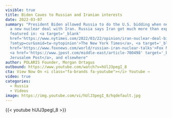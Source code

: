 ```yaml
---
visible: true
title: Biden Caves to Russian and Iranian interests
date: 2022-03-07
summary: "President Biden allowed Russia to do the U.S. bidding when negotiating
  a new nuclear deal with Iran. Russia says Iran got much more than expected. As
  featured in: <a target='_blank'
  href='https://www.nytimes.com/2022/03/22/opinion/iran-nuclear-deal-biden.html\
  ?smtyp=cur&smid=tw-nytopinion'>The New York Times</a>, <a target='_blank'
  href='https://www.foxnews.com/world/russian-iran-nuclear-talks'>Fox News</a>,
  <a href='https://www.jpost.com/middle-east/article-700498' target='_blank'>The
  Jerusalem Post</a>, and elsewhere"
author: POLARIS Founder, Morgan Ortagus
outbound: https://www.youtube.com/watch?v=hUlJ3pegI_8
cta: View Now On <i class="fa-brands fa-youtube"></i> Youtube →
video: true
categories:
  - Russia
  - Videos
image: https://img.youtube.com/vi/hUlJ3pegI_8/hqdefault.jpg
---
```


{{< youtube hUlJ3pegI_8 >}}